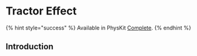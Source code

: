# Tractor Effect

{% hint style="success" %}
Available in PhysKit [Complete](https://prf.hn/l/rpoyznk).
{% endhint %}

## Introduction
